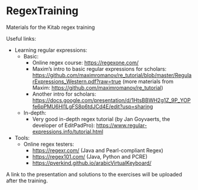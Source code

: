# RegexTraining
Materials for the Kitab regex training

Useful links: 
* Learning regular expressions: 
  - Basic: 
    + Online regex course: https://regexone.com/
    + Maxim’s intro to basic regular expressions for scholars: https://github.com/maximromanov/re_tutorial/blob/master/RegularExpressions_Western.pdf?raw=true (more materials from Maxim: https://github.com/maximromanov/re_tutorial)
    + Another intro for scholars: https://docs.google.com/presentation/d/1HtsBBWH2g1Z_9P_YOPfe6pPMU6Hl1LgFS8p6tdJCd4E/edit?usp=sharing 
  - In-depth: 
    + Very good in-depth regex tutorial (by Jan Goyvaerts, the developer of EditPadPro): https://www.regular-expressions.info/tutorial.html
* Tools: 
  - Online regex testers: 
    + https://regexr.com/ (Java and Pearl-compliant Regex)
    + https://regex101.com/ (Java, Python and PCRE)
    + https://pverkind.github.io/arabicVirtualKeyboard/

A link to the presentation and solutions to the exercises will be uploaded after the training. 